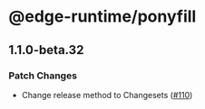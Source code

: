 # @edge-runtime/ponyfill

## 1.1.0-beta.32

### Patch Changes

- Change release method to Changesets ([#110](https://github.com/vercel/edge-runtime/pull/110))

